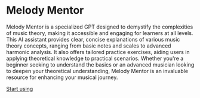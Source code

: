 # Melody Mentor

Melody Mentor is a specialized GPT designed to demystify the complexities of music theory, making it accessible and engaging for learners at all levels. This AI assistant provides clear, concise explanations of various music theory concepts, ranging from basic notes and scales to advanced harmonic analysis. It also offers tailored practice exercises, aiding users in applying theoretical knowledge to practical scenarios. Whether you're a beginner seeking to understand the basics or an advanced musician looking to deepen your theoretical understanding, Melody Mentor is an invaluable resource for enhancing your musical journey.

[Start using](https://chat.openai.com/g/g-CRXerfkqE)